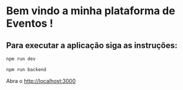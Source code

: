 # Bem vindo a minha plataforma de Eventos !

## Para executar a aplicação siga as instruções:

```bash
npm run dev

npm run backend
```

Abra o [http://localhost:3000](http://localhost:3000)
